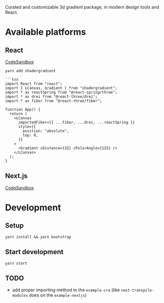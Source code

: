 Curated and customizable 3d gradient package, in modern design tools and React.


# Available platforms

## React

[CodeSandbox](https://codesandbox.io/s/github/ruucm/shadergradient/tree/main/packages/example-cra)

```
yarn add shadergradient

```tsx
import React from "react";
import { LCanvas, Gradient } from "shadergradient";
import * as reactSpring from "@react-spring/three";
import * as drei from "@react-three/drei";
import * as fiber from "@react-three/fiber";

function App() {
  return (
    <LCanvas
      importedFiber={{ ...fiber, ...drei, ...reactSpring }}
      style={{
        position: "absolute",
        top: 0,
      }}
    >
      <Gradient cDistance={32} cPolarAngle={125} />
    </LCanvas>
  );
}
```



## Next.js

[CodeSandbox](https://codesandbox.io/s/github/ruucm/shadergradient/tree/main/packages/example-nextjs)




# Development

## Setup

```
yarn install && yarn bootstrap
```

## Start development

```
yarn start
```

## TODO
- add proper importing method to the `example-cra` (like `next-transpile-modules` does on the `example-nextjs`)
